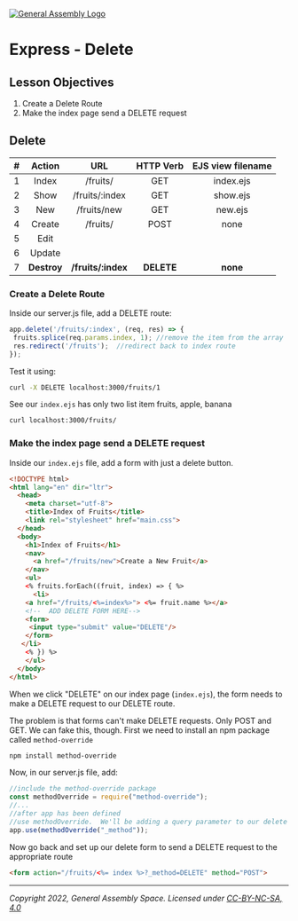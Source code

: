 [![General Assembly Logo](https://ga-dash.s3.amazonaws.com/production/assets/logo-9f88ae6c9c3871690e33280fcf557f33.png)](https://generalassemb.ly)

# Express - Delete

## Lesson Objectives

1. Create a Delete Route
1. Make the index page send a DELETE request

## Delete

|   #   |   Action    |        URL         | HTTP Verb  | EJS view filename |
| :---: | :---------: | :----------------: | :--------: | :---------------: |
|   1   |    Index    |      /fruits/      |    GET     |     index.ejs     |
|   2   |    Show     |   /fruits/:index   |    GET     |     show.ejs      |
|   3   |     New     |    /fruits/new     |    GET     |      new.ejs      |
|   4   |   Create    |      /fruits/      |    POST    |       none        |
|   5   |    Edit     |                    |            |                   |
|   6   |   Update    |                    |            |                   |
|   7   | **Destroy** | **/fruits/:index** | **DELETE** |     **none**      |

### Create a Delete Route

Inside our server.js file, add a DELETE route:

```javascript
app.delete('/fruits/:index', (req, res) => {
 fruits.splice(req.params.index, 1); //remove the item from the array
 res.redirect('/fruits');  //redirect back to index route
});
```

Test it using:

```bash
curl -X DELETE localhost:3000/fruits/1
```

See our `index.ejs` has only two list item fruits, apple, banana

```bash
curl localhost:3000/fruits/
```

### Make the index page send a DELETE request

Inside our `index.ejs` file, add a form with just a delete button.

```html
<!DOCTYPE html>
<html lang="en" dir="ltr">
  <head>
    <meta charset="utf-8">
    <title>Index of Fruits</title>
    <link rel="stylesheet" href="main.css">
  </head>
  <body>
    <h1>Index of Fruits</h1>
    <nav>
      <a href="/fruits/new">Create a New Fruit</a>
    </nav>
    <ul>
    <% fruits.forEach((fruit, index) => { %>
      <li>
    <a href="/fruits/<%=index%>"> <%= fruit.name %></a>
    <!--  ADD DELETE FORM HERE-->
    <form>
     <input type="submit" value="DELETE"/>
    </form>
   </li>
    <% }) %>
    </ul>
  </body>
</html>
```

When we click "DELETE" on our index page (`index.ejs`), the form needs to make a DELETE request to our DELETE route.

The problem is that forms can't make DELETE requests.  Only POST and GET.  We can fake this, though.  First we need to install an npm package called `method-override`

```bash
npm install method-override
```

Now, in our server.js file, add:

```javascript
//include the method-override package
const methodOverride = require("method-override");
//...
//after app has been defined
//use methodOverride.  We'll be adding a query parameter to our delete form named _method
app.use(methodOverride("_method"));
```

Now go back and set up our delete form to send a DELETE request to the appropriate route

```html
<form action="/fruits/<%= index %>?_method=DELETE" method="POST">
```

---

_Copyright 2022, General Assembly Space. Licensed under [CC-BY-NC-SA, 4.0](https://creativecommons.org/licenses/by-nc-sa/4.0/)_
